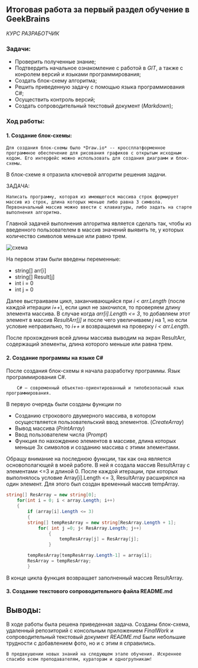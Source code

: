 ## **Итоговая работа за первый раздел обучение в GeekBrains**
*КУРС РАЗРАБОТЧИК*

### Задачи:
* Проверить полученные знание;
* Подтвердить начальное ознакомление с работой в *GIT*, а также с конролем версий и языками программирования;
* Создать блок-схему алгоритма;
* Решить приведенную задачу с помощью языка программиования C#;
* Осуществить контроль версий;
* Создать сопроводительный текстовый документ (*Markdown*);

### Ход работы:

#### 1. **Создание блок-схемы:**

    Для создания блок-схемы было *Draw.io* -- кроссплатформенное программное обеспечение для рисования графиков с открытым исходным кодом. Его интерфейс можно использовать для создания диаграмм и блок-схемы.

В блок-схеме я отразила ключевой алгоритм решения задачи.

ЗАДАЧА:

    Написать программу, которая из имеющегося массива строк формирует массив из строк, длина которых меньше либо равна 3 символа. Первоначальный массив можно ввести с клавиатуры, либо задать на старте выполнения алгоритма. 

Главной задачей выполнения алгоритма является сделать так, чтобы из введенного пользователем в массив значений выявить те, у которых количество символов меньше или равно трем. 

![схема](https://user-images.githubusercontent.com/114299835/203979302-69073bb6-c11f-424c-be33-c3300153cd08.jpg)


На первом этам были введены переменные: 

* string[] arr[i]
* string[] Result[j]
* int i = 0
* int j = 0



Далее выстраиваем цикл, заканчивающийся при *i < arr.Length* (после каждой итерации *i++*), если цикл не закочился, то проверяем длину элемента массива. В случае когда *arr[i].Length <= 3*, то добавляем этот элемент в массив *ResultArr[j]* и после чего увеличиваем *j* на 1, но если условие неправильно, то *i++* и возвращаемя на проверку *i < arr.Length*. 

После прохождения всей длины массива выводим на экран ResultArr, содержащий элементы, длина которого меньше или равна трем.


#### 2. **Создание программы на языке C#**

После создания блок-схемы я начала разработку программы. Язык программирования C#.

        C# — современный объектно-ориентированный и типобезопасный язык программирования.

В первую очередь были созданы функции по 
* Созданию строкового двумерного массива, в котором осуществляется пользовательский ввод элементов. (*CreateArray*)
* Вывод массива (*PrintArray*)
* Ввод пользователем числа (*Prompt*)
* Функция по нахождению элементов в массиве, длина которых меньше 3х символов и созданию массива с этими элементами.

Обращу внимание на последнюю функции, так как она является основополагющей в моей работе. В ней я создала массив ResultArray c элементами <=3 и длиной 0. После каждой итерации, при которых выполнялось условие Array[i].Length <= 3, ResultArray расширялся на один элемент. Для этого был создан временный массив tempArray. 

```C#
string[] ResArray = new string[0];
    for(int i = 0; i < array.Length; i++)
    {
        if (array[i].Length <= 3)
        {
        string[] tempResArray = new string[ResArray.Length + 1];
            for( int j =0; j< ResArray.Length; j++)
                {
                    tempResArray[j] = ResArray[j]; 
                }

        tempResArray[tempResArray.Length-1] = array[i];
        ResArray = tempResArray;
        }
```
В конце цикла функция возвращает заполненный массив ResultArray.

#### 3. **Создание текстового сопроводительного файла README.md**
## Выводы:

В ходе работы была решена приведенная задача. Созданы блок-схема, удаленный репозиторий с консольным приложением *FinalWork*  и сопроводительный текстовый документ *README.md* Были небольшие трудности с добавлением фото, но и с этим я справились. 

    В предвкушении новых знаний на следующем этапе обучения. Искреннеe спасибо всем преподавателям, кураторам и одногрупникам! 
